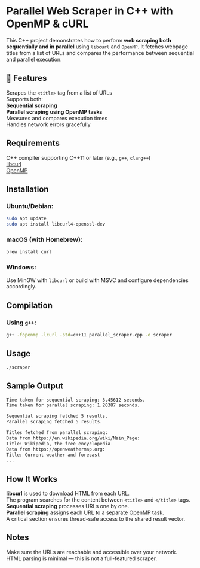 # Parallel Web Scraper in C++ with OpenMP & cURL
This C++ project demonstrates how to perform **web scraping both sequentially and in parallel** using `libcurl` and `OpenMP`. It fetches webpage titles from a list of URLs and compares the performance between sequential and parallel execution.

## 🚀 Features
  Scrapes the `<title>` tag from a list of URLs  
  Supports both:  
    **Sequential scraping**  
    **Parallel scraping using OpenMP tasks**  
  Measures and compares execution times  
  Handles network errors gracefully  

## Requirements
  C++ compiler supporting C++11 or later (e.g., `g++`, `clang++`)  
  [libcurl](https://curl.se/libcurl/)  
  [OpenMP](https://www.openmp.org/)  

## Installation

### Ubuntu/Debian:
  ```bash
  sudo apt update
  sudo apt install libcurl4-openssl-dev
  ```
### macOS (with Homebrew):
  ```bash
  brew install curl
  ```
### Windows:
  Use MinGW with `libcurl` or build with MSVC and configure dependencies accordingly.

## Compilation

### Using `g++`:
  ```bash
  g++ -fopenmp -lcurl -std=c++11 parallel_scraper.cpp -o scraper
  ```

## Usage
  ```bash
  ./scraper
  ```

## Sample Output
  ```bash
  Time taken for sequential scraping: 3.45612 seconds.
  Time taken for parallel scraping: 1.20387 seconds.
  
  Sequential scraping fetched 5 results.
  Parallel scraping fetched 5 results.
  
  Titles fetched from parallel scraping:
  Data from https://en.wikipedia.org/wiki/Main_Page:
  Title: Wikipedia, the free encyclopedia
  Data from https://openweathermap.org:
  Title: Сurrent weather and forecast
  ...
  ```

## How It Works
 **libcurl** is used to download HTML from each URL.  
The program searches for the content between `<title>` and `</title>` tags.  
**Sequential scraping** processes URLs one by one.  
**Parallel scraping** assigns each URL to a separate OpenMP task.  
A critical section ensures thread-safe access to the shared result vector.   

## Notes
Make sure the URLs are reachable and accessible over your network.  
HTML parsing is minimal — this is not a full-featured scraper.  
